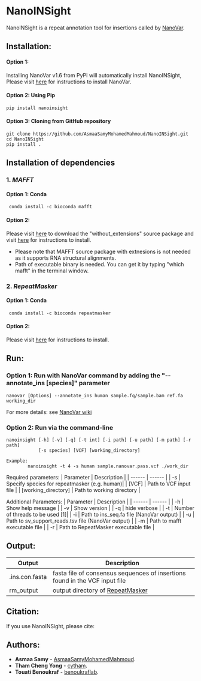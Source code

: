 # NanoINSight 
NanoINSight is a repeat annotation tool for insertions called by [NanoVar](https://github.com/cytham/nanovar).

## Installation:

#### Option 1: 

Installing NanoVar v1.6 from PyPI will automatically install NanoINSight, Please visit [here](https://github.com/cytham/nanovar) for instructions to install NanoVar.

#### Option 2: Using Pip 
```
pip install nanoinsight
```
#### Option 3: Cloning from GitHub repository
```
git clone https://github.com/AsmaaSamyMohamedMahmoud/NanoINSight.git
cd NanoINSight
pip install .
```
## Installation of dependencies
### 1. _MAFFT_
#### Option 1: Conda 
```
 conda install -c bioconda mafft
 ```
#### Option 2: 
Please visit [here](https://mafft.cbrc.jp/alignment/software/source.html) to download the "without_extensions" source package 
and visit [here](https://mafft.cbrc.jp/alignment/software/installation_without_root.html) for instructions to install.
* Please note that MAFFT source package with extnesions is not needed as it supports RNA structural alignments. 
* Path of executable binary is needed. You can get it by typing "which mafft" in the terminal window. 
### 2. _RepeatMasker_
#### Option 1: Conda 
```
 conda install -c bioconda repeatmasker
```
#### Option 2: 
Please visit [here](https://www.repeatmasker.org/RepeatMasker/) for instructions to install.

## Run:
### Option 1: Run with NanoVar command by adding the "--annotate_ins [species]" parameter 
```
nanovar [Options] --annotate_ins human sample.fq/sample.bam ref.fa working_dir 
```
For more details: see [NanoVar wiki](https://github.com/cytham/nanovar/wiki)

### Option 2: Run via the command-line 
```
nanoinsight [-h] [-v] [-q] [-t int] [-i path] [-u path] [-m path] [-r path] 
            [-s species] [VCF] [working_directory]

Example:
        nanoinsight -t 4 -s human sample.nanovar.pass.vcf ./work_dir
```
Required parameters:
| Parameter | Description |
| ------ | ------ |
| -s | Specify species for repeatmasker (e.g. human)|
| [VCF] | Path to VCF input file |
| [working_directory] | Path to working directory |

Additional Parameters:
| Parameter | Description |
| ------ | ------ |
| -h | Show help message |
| -v | Show version |
| -q | hide verbose |
| -t | Number of threads to be used [1]|
| -i | Path to ins_seq.fa file (NanoVar output) |
| -u | Path to sv_support_reads.tsv file (NanoVar output) |
| -m | Path to mafft executable file |
| -r | Path to RepeatMasker executable file |

## Output:
| Output | Description |
| ------ | ------ |
| .ins.con.fasta| fasta file of consensus sequences of insertions found in the VCF input file |
| rm_output | output directory of [RepeatMasker](https://www.repeatmasker.org/webrepeatmaskerhelp.html#reading) |

## Citation:
If you use NanoINSight, please cite:

## Authors:
* **Asmaa Samy** - [AsmaaSamyMohamedMahmoud](https://github.com/AsmaaSamyMohamedMahmoud).
* **Tham Cheng Yong** - [cytham](https://github.com/cytham).
* **Touati Benoukraf** - [benoukraflab](https://github.com/benoukraflab).
